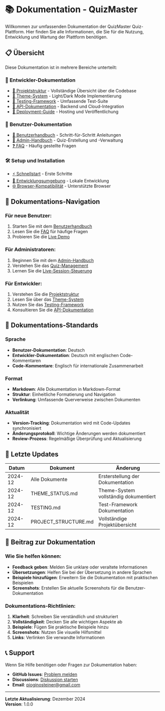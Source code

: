 # 📚 Dokumentation - QuizMaster

Willkommen zur umfassenden Dokumentation der QuizMaster Quiz-Plattform. Hier finden Sie alle Informationen, die Sie für die Nutzung, Entwicklung und Wartung der Plattform benötigen.

## 📋 **Übersicht**

Diese Dokumentation ist in mehrere Bereiche unterteilt:

### 🔧 **Entwickler-Dokumentation**
- [📁 Projektstruktur](PROJECT_STRUCTURE.md) - Vollständige Übersicht über die Codebase
- [🎨 Theme-System](THEME_STATUS.md) - Light/Dark Mode Implementierung
- [🧪 Testing-Framework](TESTING.md) - Umfassende Test-Suite
- [🔗 API-Dokumentation](API.md) - Backend und Cloud-Integration
- [🚀 Deployment-Guide](DEPLOYMENT.md) - Hosting und Veröffentlichung

### 👤 **Benutzer-Dokumentation**
- [📖 Benutzerhandbuch](USER_GUIDE.md) - Schritt-für-Schritt Anleitungen
- [🔧 Admin-Handbuch](ADMIN_GUIDE.md) - Quiz-Erstellung und -Verwaltung
- [❓ FAQ](FAQ.md) - Häufig gestellte Fragen

### 🛠 **Setup und Installation**
- [⚡ Schnellstart](../README.md#schnellstart) - Erste Schritte
- [🔧 Entwicklungsumgebung](DEVELOPMENT.md) - Lokale Entwicklung
- [🌐 Browser-Kompatibilität](BROWSER_SUPPORT.md) - Unterstützte Browser

## 🎯 **Dokumentations-Navigation**

### Für neue Benutzer:
1. Starten Sie mit dem [Benutzerhandbuch](USER_GUIDE.md)
2. Lesen Sie die [FAQ](FAQ.md) für häufige Fragen
3. Probieren Sie die [Live Demo](https://piosteiner.github.io/web_quiz/)

### Für Administratoren:
1. Beginnen Sie mit dem [Admin-Handbuch](ADMIN_GUIDE.md)
2. Verstehen Sie das [Quiz-Management](ADMIN_GUIDE.md#quiz-management)
3. Lernen Sie die [Live-Session-Steuerung](ADMIN_GUIDE.md#live-sessions)

### Für Entwickler:
1. Verstehen Sie die [Projektstruktur](PROJECT_STRUCTURE.md)
2. Lesen Sie über das [Theme-System](THEME_STATUS.md)
3. Nutzen Sie das [Testing-Framework](TESTING.md)
4. Konsultieren Sie die [API-Dokumentation](API.md)

## 📝 **Dokumentations-Standards**

### Sprache
- **Benutzer-Dokumentation**: Deutsch
- **Entwickler-Dokumentation**: Deutsch mit englischen Code-Kommentaren
- **Code-Kommentare**: Englisch für internationale Zusammenarbeit

### Format
- **Markdown**: Alle Dokumentation in Markdown-Format
- **Struktur**: Einheitliche Formatierung und Navigation
- **Verlinkung**: Umfassende Querverweise zwischen Dokumenten

### Aktualität
- **Version-Tracking**: Dokumentation wird mit Code-Updates synchronisiert
- **Änderungsprotokoll**: Wichtige Änderungen werden dokumentiert
- **Review-Prozess**: Regelmäßige Überprüfung und Aktualisierung

## 🔄 **Letzte Updates**

| Datum | Dokument | Änderung |
|-------|----------|----------|
| 2024-12 | Alle Dokumente | Ersterstellung der Dokumentation |
| 2024-12 | THEME_STATUS.md | Theme-System vollständig dokumentiert |
| 2024-12 | TESTING.md | Test-Framework Dokumentation |
| 2024-12 | PROJECT_STRUCTURE.md | Vollständige Projektübersicht |

## 🤝 **Beitrag zur Dokumentation**

### Wie Sie helfen können:
- **Feedback geben**: Melden Sie unklare oder veraltete Informationen
- **Übersetzungen**: Helfen Sie bei der Übersetzung in andere Sprachen
- **Beispiele hinzufügen**: Erweitern Sie die Dokumentation mit praktischen Beispielen
- **Screenshots**: Erstellen Sie aktuelle Screenshots für die Benutzer-Dokumentation

### Dokumentations-Richtlinien:
1. **Klarheit**: Schreiben Sie verständlich und strukturiert
2. **Vollständigkeit**: Decken Sie alle wichtigen Aspekte ab
3. **Beispiele**: Fügen Sie praktische Beispiele hinzu
4. **Screenshots**: Nutzen Sie visuelle Hilfsmittel
5. **Links**: Verlinken Sie verwandte Informationen

## 📞 **Support**

Wenn Sie Hilfe benötigen oder Fragen zur Dokumentation haben:

- **GitHub Issues**: [Problem melden](https://github.com/piosteiner/web_quiz/issues)
- **Discussions**: [Diskussion starten](https://github.com/piosteiner/web_quiz/discussions)
- **Email**: [pioginosteiner@gmail.com](mailto:pioginosteiner@gmail.com)

---

**Letzte Aktualisierung**: Dezember 2024  
**Version**: 1.0.0
